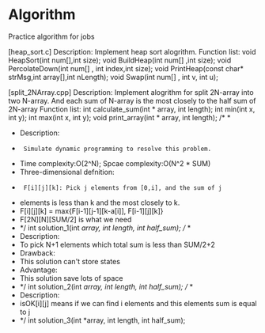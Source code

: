 Algorithm
======

Practice algorithm for jobs

[heap_sort.c]
Description:
	Implement heap sort alogrithm.
Function list:
void HeapSort(int num[],int size);
void BuildHeap(int num[] ,int size);
void PercolateDown(int num[] , int index,int size);
void PrintHeap(const char* strMsg,int array[],int nLength);
void Swap(int num[] , int v, int u);

[split_2NArray.cpp]
Description:
	Implement alogrithm for split 2N-array into two N-array. And each sum of N-array is the most closely to the half sum of 2N-array
Function list:
int calculate_sum(int * array, int length);
int min(int x, int y);
int max(int x, int y);
void print_array(int * array, int length);
/* *
 * Description:
 * 		Simulate dynamic programming to resolve this problem.
 * Time complexity:O(2^N); Spcae complexity:O(N^2 * SUM)
 * Three-dimensional defnition:
 * 		F[i][j][k]: Pick j elements from [0,i], and the sum of j 
 * 	elements is less than k and the most closely to k.
 * 	F[i][j][k] = max{F[i-1][j-1][k-a[i]], F[i-1][j][k]}
 * 	F[2N][N][SUM/2] is what we need
 * */
int solution_1(int *array, int length, int half_sum);
/* *
 * Description:
 * 	To pick N+1 elements which total sum is less than SUM/2+2
 * Drawback:
 * 	This solution can't store states
 * Advantage:
 * 	This solution save lots of space
 * */
int solution_2(int *array, int length, int half_sum);
/* *
 * Description:
 * 	isOK[i][j] means if we can find i elements and this elements sum is equal to j		
 * */
int solution_3(int *array, int length, int half_sum);
